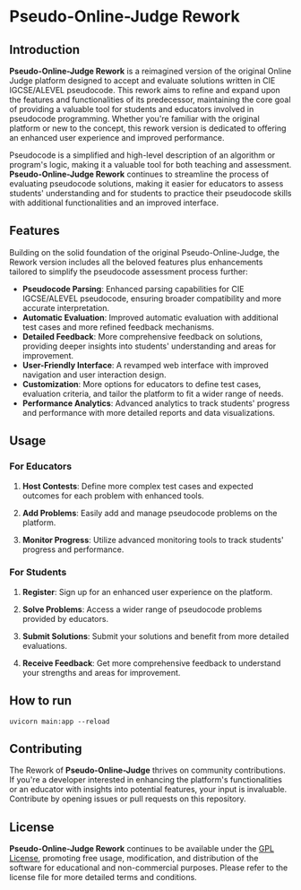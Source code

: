 # Pseudo-Online-Judge Rework

## Introduction

**Pseudo-Online-Judge Rework** is a reimagined version of the original Online Judge platform designed to accept and evaluate solutions written in CIE IGCSE/ALEVEL pseudocode. This rework aims to refine and expand upon the features and functionalities of its predecessor, maintaining the core goal of providing a valuable tool for students and educators involved in pseudocode programming. Whether you're familiar with the original platform or new to the concept, this rework version is dedicated to offering an enhanced user experience and improved performance.

Pseudocode is a simplified and high-level description of an algorithm or program's logic, making it a valuable tool for both teaching and assessment. **Pseudo-Online-Judge Rework** continues to streamline the process of evaluating pseudocode solutions, making it easier for educators to assess students' understanding and for students to practice their pseudocode skills with additional functionalities and an improved interface.

## Features

Building on the solid foundation of the original Pseudo-Online-Judge, the Rework version includes all the beloved features plus enhancements tailored to simplify the pseudocode assessment process further:

- **Pseudocode Parsing**: Enhanced parsing capabilities for CIE IGCSE/ALEVEL pseudocode, ensuring broader compatibility and more accurate interpretation.
- **Automatic Evaluation**: Improved automatic evaluation with additional test cases and more refined feedback mechanisms.
- **Detailed Feedback**: More comprehensive feedback on solutions, providing deeper insights into students' understanding and areas for improvement.
- **User-Friendly Interface**: A revamped web interface with improved navigation and user interaction design.
- **Customization**: More options for educators to define test cases, evaluation criteria, and tailor the platform to fit a wider range of needs.
- **Performance Analytics**: Advanced analytics to track students' progress and performance with more detailed reports and data visualizations.

## Usage

### For Educators

1. **Host Contests**: Define more complex test cases and expected outcomes for each problem with enhanced tools.

2. **Add Problems**: Easily add and manage pseudocode problems on the platform.

3. **Monitor Progress**: Utilize advanced monitoring tools to track students' progress and performance.

### For Students

1. **Register**: Sign up for an enhanced user experience on the platform.

2. **Solve Problems**: Access a wider range of pseudocode problems provided by educators.

3. **Submit Solutions**: Submit your solutions and benefit from more detailed evaluations.

4. **Receive Feedback**: Get more comprehensive feedback to understand your strengths and areas for improvement.


## How to run
`uvicorn main:app --reload`
## Contributing

The Rework of **Pseudo-Online-Judge** thrives on community contributions. If you're a developer interested in enhancing the platform's functionalities or an educator with insights into potential features, your input is invaluable. Contribute by opening issues or pull requests on this repository.

## License

**Pseudo-Online-Judge Rework** continues to be available under the [GPL License](LICENSE), promoting free usage, modification, and distribution of the software for educational and non-commercial purposes. Please refer to the license file for more detailed terms and conditions.
